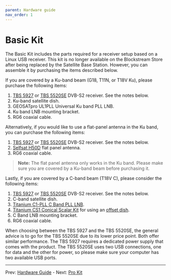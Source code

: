 ```yaml
---
parent: Hardware guide
nav_order: 1
---
```


# Basic Kit

The Basic Kit includes the parts required for a receiver setup based on a Linux USB receiver. This kit is no longer available on the Blockstream Store after being replaced by the Satellite Base Station. However, you can assemble it by purchasing the items described below.

If you are covered by a Ku-band beam (G18, T11N, or T18V Ku), please purchase the following items:

1. [TBS 5927](https://www.tbsdtv.com/products/tbs5927-dvb-s2-tv-tuner-usb.html) or [TBS 5520SE](https://www.tbsdtv.com/products/tbs5520se_multi-standard_tv_tuner_usb_box.html) DVB-S2 receiver. See the notes below.
2. Ku-band satellite dish.
3. GEOSATpro UL1PLL Universal Ku band PLL LNB.
4. Ku band LNB mounting bracket.
5. RG6 coaxial cable.

Alternatively, if you would like to use a flat-panel antenna in the Ku band, you can purchase the following items:

1. [TBS 5927](https://www.tbsdtv.com/products/tbs5927-dvb-s2-tv-tuner-usb.html) or [TBS 5520SE](https://www.tbsdtv.com/products/tbs5520se_multi-standard_tv_tuner_usb_box.html) DVB-S2 receiver. See the notes below.
2. [Selfsat H50D](https://s3.ap-northeast-2.amazonaws.com/logicsquare-seoul/a64d56aa-567b-4053-bc84-12c2e58e46a6/H50DSeries%28no1-4%29Spec_sheet.pdf) flat panel antenna.
3. RG6 coaxial cable.

> **Note:** The flat panel antenna only works in the Ku band. Please make sure you are covered by a Ku-band beam before purchasing it.

Lastly, if you are covered by a C-band beam (T18V C), please consider the following items:

1. [TBS 5927](https://www.tbsdtv.com/products/tbs5927-dvb-s2-tv-tuner-usb.html) or [TBS 5520SE](https://www.tbsdtv.com/products/tbs5520se_multi-standard_tv_tuner_usb_box.html) DVB-S2 receiver. See the notes below.
2. C-band satellite dish.
3. [Titanium C1-PLL C Band PLL LNB](https://www.titaniumsatellite.com/c1wpll).
4. [Titanium CS1 Conical Scalar Kit](https://www.titaniumsatellite.com/cs1) for using an [offset dish](https://en.wikipedia.org/wiki/Offset_dish_antenna).
5. C Band LNB mounting bracket.
6. RG6 coaxial cable.

When choosing between the TBS 5927 and the TBS 5520SE, the general advice is to go for the TBS 5520SE due to its lower price point. Both offer similar performance. The TBS 5927 requires a dedicated power supply that comes with the product. The TBS 5520SE uses two USB connections, one for data and the other for power, so please make sure your computer has two available USB ports.

---

Prev: [Hardware Guide](hardware.md) - Next: [Pro Kit](pro-kit.md)